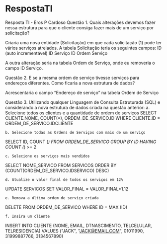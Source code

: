 # RespostaTI
Resposta TI - Eros P Cardoso
Questão 1. Quais alterações devemos fazer nessa estrutura para que o cliente consiga fazer mais de um serviço por solicitação?

Criaria uma nova entidade (Solicitação) em que cada solicitação (1) pode ter vários serviços atrelados. A tabela Solicitação teria os seguintes campos:
ID (auto incrementável)
ID Serviço
ID Ordem Serviço

A outra alteração seria na tabela Ordem de Serviço, onde eu removeria o campo ID Serviço.


Questão 2. E se a mesma ordem de serviço tivesse serviços para endereços diferentes. Como ficaria a nova estrutura de dados?

Acrescentaria o campo “Endereço de serviço” na tabela Ordem de Serviço


Questão 3. Utilizando qualquer Linguagem de Consulta Estruturada (SQL) e considerando a nova estrutura de dados criada na questão anterior:
    a. Selecione todos os clientes e a quantidade de ordem de serviços
SELECT CLIENTE.NOME, COUNT(*), ORDEM_DE_SERVICO.ID WHERE CLIENTE.ID = ORDEM_DE_SERVICO.IDCLIENTE

    b. Selecione todas as Ordens de Serviços com mais de um serviço
SELECT ID, COUNT (*) FROM ORDEM_DE_SERVICO GROUP BY ID HAVING COUNT (*) >= 2

    c. Selecione os serviços mais vendidos
SELECT NOME_SERVICO FROM SERVICOS ORDER BY (COUNT(ORDEM_DE_SERVICO.IDSERVICO) DESC)

    d. Atualize o valor final de todos os serviços em 12%
UPDATE SERVICOS SET VALOR_FINAL = VALOR_FINAL*1.12

    e. Remova a última ordem de serviço criada
DELETE FROM ORDEM_DE_SERVICO WHERE ID = MAX (ID)

    f. Insira um cliente
INSERT INTO CLIENTE (NOME, EMAIL, DTNASCIMENTO, TELCELULAR, TELRESIDENCIA)  VALUES ("JACK",  "JACK@EMAIL.COM",  01011990, 31999887766, 3134567890)
